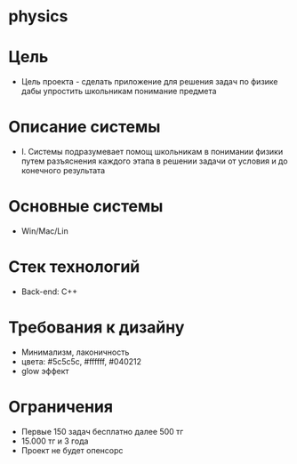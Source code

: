 # physics
# Цель
   - Цель проекта - сделать приложение для решения задач по физике дабы упростить школьникам понимание предмета
# Описание системы

   - I. Системы подразумевает помощ школьникам в понимании физики путем разъяснения каждого этапа в решении задачи от условия и до конечного результата

# Основные системы
   - Win/Mac/Lin
# Стек технологий
   - Back-end:
     C++
# Требования к дизайну
   - Минимализм, лаконичность
   - цвета: #5c5c5c, #ffffff, #040212
   - glow эффект
# Ограничения
   - Первые 150 задач бесплатно далее 500 тг
   - 15.000 тг и 3 года
   - Проект не будет опенсорс
